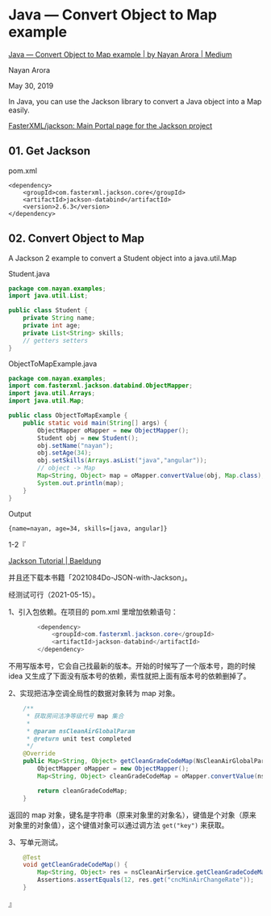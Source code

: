 # Java — Convert Object to Map example

[Java — Convert Object to Map example | by Nayan Arora | Medium](https://medium.com/@aroranayan/java-convert-object-to-map-example-3244bf8b153e)

Nayan Arora

May 30, 2019

In Java, you can use the Jackson library to convert a Java object into a Map easily.

[FasterXML/jackson: Main Portal page for the Jackson project](https://github.com/FasterXML/jackson)

## 01. Get Jackson

pom.xml

```
<dependency>
	<groupId>com.fasterxml.jackson.core</groupId>
	<artifactId>jackson-databind</artifactId>
	<version>2.6.3</version>
</dependency>
```

## 02. Convert Object to Map

A Jackson 2 example to convert a Student object into a java.util.Map

Student.java

```java
package com.nayan.examples;
import java.util.List;

public class Student {
    private String name;
    private int age;
    private List<String> skills;
    // getters setters
}
```

ObjectToMapExample.java

```java
package com.nayan.examples;
import com.fasterxml.jackson.databind.ObjectMapper;
import java.util.Arrays;
import java.util.Map;

public class ObjectToMapExample {
    public static void main(String[] args) {
        ObjectMapper oMapper = new ObjectMapper();
        Student obj = new Student();
        obj.setName("nayan");
        obj.setAge(34);
        obj.setSkills(Arrays.asList("java","angular"));
        // object -> Map
        Map<String, Object> map = oMapper.convertValue(obj, Map.class);
        System.out.println(map);
    }
}
```

Output

```
{name=nayan, age=34, skills=[java, angular]}
```

1-2『

[Jackson Tutorial | Baeldung](https://www.baeldung.com/jackson)

并且还下载本书籍「2021084Do-JSON-with-Jackson」。

经测试可行（2021-05-15）。

1、引入包依赖。在项目的 pom.xml 里增加依赖语句：

```java
        <dependency>
            <groupId>com.fasterxml.jackson.core</groupId>
            <artifactId>jackson-databind</artifactId>
        </dependency>
```

不用写版本号，它会自己找最新的版本。开始的时候写了一个版本号，跑的时候 idea 又生成了下面没有版本号的依赖，索性就把上面有版本号的依赖删掉了。

2、实现把洁净空调全局性的数据对象转为 map 对象。

```java
    /**
     * 获取房间洁净等级代号 map 集合
     *
     * @param nsCleanAirGlobalParam
     * @return unit test completed
     */
    @Override
    public Map<String, Object> getCleanGradeCodeMap(NsCleanAirGlobalParam nsCleanAirGlobalParam) {
        ObjectMapper oMapper = new ObjectMapper();
        Map<String, Object> cleanGradeCodeMap = oMapper.convertValue(nsCleanAirGlobalParam, Map.class);

        return cleanGradeCodeMap;
    }
```

返回的 map 对象，键名是字符串（原来对象里的对象名），键值是个对象（原来对象里的对象值），这个键值对象可以通过调方法 `get("key")` 来获取。

3、写单元测试。

```java
    @Test
    void getCleanGradeCodeMap() {
        Map<String, Object> res = nsCleanAirService.getCleanGradeCodeMap(nsCleanAirGlobalParam);
        Assertions.assertEquals(12, res.get("cncMinAirChangeRate"));
    }
```

』
